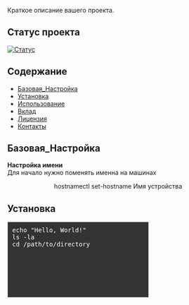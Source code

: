 Краткое описание вашего проекта.

## Статус проекта

[![Статус](https://img.shields.io/badge/статус-активный-brightgreen)](ссылка_на_статус)

## Содержание

- [Базовая_Настройка](#Базовая_Настройка)
- [Установка](#установка)
- [Использование](#использование)
- [Вклад](#вклад)
- [Лицензия](#лицензия)
- [Контакты](#контакты)

## Базовая_Настройка
<b>Настройка имени</b>  
Для начало нужно поменять именна на машинах
<div style="text-align: center;">
  hostnamectl set-hostname Имя устройства
</div>


## Установка


<html lang="ru">
<head>
    <meta charset="UTF-8">
    <meta name="viewport" content="width=device-width, initial-scale=1.0">
    <title>Текст в окне</title>
    <style>
        .console {
            background-color: #333; /* Цвет фона */
            color: #fff; /* Цвет текста */
            padding: 10px; /* Отступы */
            font-family: monospace; /* Шрифт */
            border: 1px solid #ccc; /* Граница */
            overflow: auto; /* Прокрутка при переполнении */
            width: 300px; /* Ширина окна */
            height: 150px; /* Высота окна */
        }
    </style>
</head>
<body>

<div class="console">
    echo "Hello, World!"<br>
    ls -la<br>
    cd /path/to/directory
</div>

